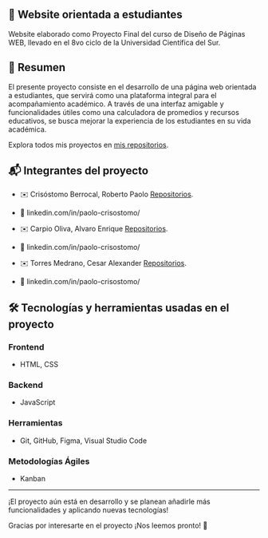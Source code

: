 ## 🚀 Website orientada a estudiantes

Website elaborado como Proyecto Final del curso de Diseño de Páginas WEB, llevado en el 8vo ciclo de la Universidad Científica del Sur. 


## 💼 Resumen

El presente proyecto consiste en el desarrollo de una página web orientada a estudiantes, que servirá como una plataforma integral para el acompañamiento académico. A través de una interfaz amigable y funcionalidades útiles como una calculadora de promedios y recursos educativos, se busca mejorar la experiencia de los estudiantes en su vida académica.

Explora todos mis proyectos en [mis repositorios](https://github.com/pcrisho?tab=repositories).

## 📬 Integrantes del proyecto

- ✉️ Crisóstomo Berrocal, Roberto Paolo [Repositorios](https://github.com/pcrisho?tab=repositories).
- 💼 linkedin.com/in/paolo-crisostomo/

- ✉️ Carpio Oliva, Alvaro Enrique [Repositorios](https://github.com/pcrisho?tab=repositories).
- 💼 linkedin.com/in/paolo-crisostomo/

- ✉️ Torres Medrano, Cesar Alexander [Repositorios](https://github.com/pcrisho?tab=repositories).
- 💼 linkedin.com/in/paolo-crisostomo/

## 🛠️ Tecnologías y herramientas usadas en el proyecto

### Frontend
- HTML, CSS

### Backend
- JavaScript

### Herramientas
- Git, GitHub, Figma, Visual Studio Code

### Metodologías Ágiles
- Kanban

---

¡El proyecto aún está en desarrollo y se planean añadirle más funcionalidades y aplicando nuevas tecnologías!

Gracias por interesarte en el proyecto ¡Nos leemos pronto! 🚀
